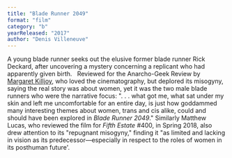 ```yaml
---
title: "Blade Runner 2049"
format: "film"
category: "b"
yearReleased: "2017"
author: "Denis Villeneuve"
---
```

A young blade runner seeks out the elusive former blade  runner Rick Deckard, after uncovering a mystery concerning a replicant who had  apparently given birth.
 
Reviewed for the Anarcho-Geek Review by <a href="http://www.anarchogeekreview.com/movies/just-like-a-real-girl-blade-runner-2049"> Margaret Killjoy</a>, who loved the cinematography, but deplored its misogyny,  saying the real story was about women, yet it was the two male blade runners who  were the narrative focus: ". . . what got me, what sat under my skin and left me  uncomfortable for an entire day, is just how goddammed many interesting themes  about women, trans and cis alike, could and should have been explored in  <em>Blade Runner 2049</em>." Similarly Matthew Lucas, who reviewed the film for  <em>Fifth Estate</em> #400, in Spring 2018, also drew attention to its "repugnant  misogyny," finding it "as limited and lacking in vision as its  predecessor—especially in respect to the roles of women in its posthuman  future'.
